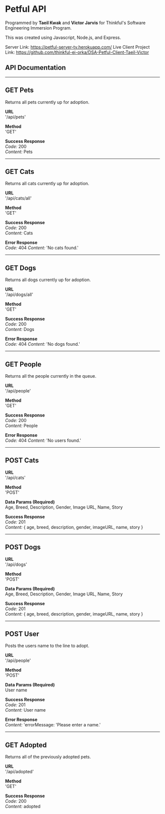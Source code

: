 # Petful API

Programmed by **Taeil Kwak** and **Victor Jarvis** for Thinkful's Software Engineering Immersion Program.

This was created using Javascript, Node.js, and Express.

Server Link: <https://petful-server-tv.herokuapp.com/>
Live Client Project Link: <https://github.com/thinkful-ei-orka/DSA-Petful-Client-Taeil-Victor>

## API Documentation

---

## GET Pets

Returns all pets currently up for adoption.

**URL**<br />
'/api/pets'

**Method**<br />
'GET'

**Success Response**<br />
     *Code:* 200<br />
     *Content:* Pets

---

## GET Cats

Returns all cats currently up for adoption.

**URL**<br />
'/api/cats/all'

**Method**<br />
'GET'

**Success Response**<br />
     *Code:* 200<br />
     *Content:* Cats

**Error Response** <br />
     *Code:* 404
     *Content:* 'No cats found.' <br />

---

## GET Dogs

Returns all dogs currently up for adoption.

**URL**<br />
'/api/dogs/all'

**Method**<br />
'GET'

**Success Response**<br />
     *Code:* 200<br />
     *Content:* Dogs

**Error Response** <br />
     *Code:* 404
     *Content:* 'No dogs found.' <br />

---

## GET People

Returns all the people currently in the queue.

**URL**<br />
'/api/people'

**Method**<br />
'GET'

**Success Response**<br />
     *Code:* 200<br />
     *Content:* People

**Error Response** <br />
     *Code:* 404
     *Content:* 'No users found.' <br />

---

## POST Cats

**URL**<br />
'/api/cats'

**Method**<br />
'POST'

**Data Params (Required)**<br />
Age, Breed, Description, Gender, Image URL, Name, Story

**Success Response**<br />
     *Code:* 201<br />
     *Content:* { age, breed, description, gender, imageURL, name, story }

---

## POST Dogs

**URL**<br />
'/api/dogs'

**Method**<br />
'POST'

**Data Params (Required)**<br />
Age, Breed, Description, Gender, Image URL, Name, Story

**Success Response**<br />
     *Code:* 201<br />
     *Content:* { age, breed, description, gender, imageURL, name, story }

---

## POST User

Posts the users name to the line to adopt.

**URL**<br />
'/api/people'

**Method**<br />
'POST'

**Data Params (Required)**<br />
     User name

**Success Response**<br />
     *Code:* 201<br />
     *Content:* User name

**Error Response** <br />
     *Content:* 'errorMessage: 'Please enter a name.' <br />

---

## GET Adopted

Returns all of the previously adopted pets.

**URL**<br />
'/api/adopted'

**Method**<br />
'GET'

**Success Response**<br />
     *Code:* 200<br />
     *Content:* adopted
